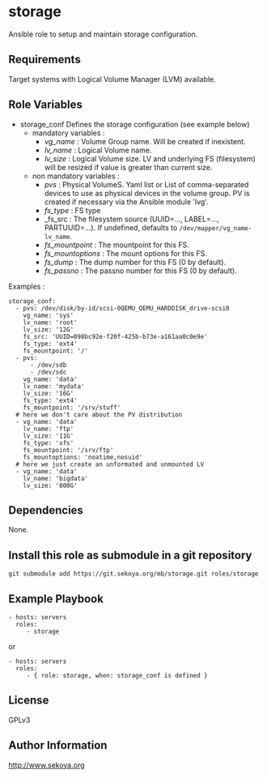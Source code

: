 # storage

Ansible role to setup and maintain storage configuration.

## Requirements

Target systems with Logical Volume Manager (LVM) available.

## Role Variables

- storage_conf
  Defines the storage configuration (see example below)
  - mandatory variables :
    - _vg_name_ : Volume Group name. Will be created if inexistent.
    - _lv_name_ : Logical Volume name.
    - _lv_size_ : Logical Volume size. LV and underlying FS (filesystem) will
      be resized if value is greater than current size.
  - non mandatory variables :
    - _pvs_ : Physical VolumeS. Yaml list or List of comma-separated devices to use as
      physical devices in the volume group. PV is created if necessary via the
      Ansible module 'lvg'.
    - _fs_type_ : FS type
    - _fs_src : The filesystem source (UUID=..., LABEL=..., PARTUUID=...). If undefined, defaults to `/dev/mapper/vg_name-lv_name`.
    - _fs_mountpoint_ : The mountpoint for this FS.
    - _fs_mountoptions_ : The mount options for this FS.
    - _fs_dump_ : The dump number for this FS (0 by default).
    - _fs_passno_ : The passno number for this FS (0 by default).

Examples :

    storage_conf:
      - pvs: /dev/disk/by-id/scsi-0QEMU_QEMU_HARDDISK_drive-scsi0
        vg_name: 'sys'
        lv_name: 'root'
        lv_size: '12G'
        fs_src: 'UUID=098bc92e-f20f-425b-b73e-a161aa0c0e9e'
        fs_type: 'ext4'
        fs_mountpoint: '/'
      - pvs:
          - /dev/sdb
          - /dev/sdc
        vg_name: 'data'
        lv_name: 'mydata'
        lv_size: '16G'
        fs_type: 'ext4'
        fs_mountpoint: '/srv/stuff'
      # here we don't care about the PV distribution
      - vg_name: 'data'
        lv_name: 'ftp'
        lv_size: '11G'
        fs_type: 'xfs'
        fs_mountpoint: '/srv/ftp'
        fs_mountoptions: 'noatime,nosuid'
      # here we just create an unformated and unmounted LV
      - vg_name: 'data'
        lv_name: 'bigdata'
        lv_size: '800G'

## Dependencies

None.

## Install this role as submodule in a git repository

`git submodule add https://git.sekoya.org/mb/storage.git roles/storage`

## Example Playbook

    - hosts: servers
      roles:
         - storage
or

    - hosts: servers
      roles:
         - { role: storage, when: storage_conf is defined }

## License

GPLv3

## Author Information

http://www.sekoya.org
